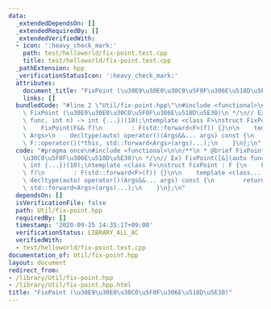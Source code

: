 ```yaml
---
data:
  _extendedDependsOn: []
  _extendedRequiredBy: []
  _extendedVerifiedWith:
  - icon: ':heavy_check_mark:'
    path: test/helloworld/fix-point.test.cpp
    title: test/helloworld/fix-point.test.cpp
  _pathExtension: hpp
  _verificationStatusIcon: ':heavy_check_mark:'
  attributes:
    document_title: "FixPoint (\u30E9\u30E0\u30C0\u5F0F\u306E\u518D\u5E30)"
    links: []
  bundledCode: "#line 2 \"Util/fix-point.hpp\"\n#include <functional>\n\n/**\n * @brief\
    \ FixPoint (\u30E9\u30E0\u30C0\u5F0F\u306E\u518D\u5E30)\n */\n// Ex) FixPoint([&](auto\
    \ func, int n) -> int {...})(10);\ntemplate <class F>\nstruct FixPoint : F {\n\
    \    FixPoint(F&& f)\n        : F(std::forward<F>(f)) {}\n\n    template <class...\
    \ Args>\n    decltype(auto) operator()(Args&&... args) const {\n        return\
    \ F::operator()(*this, std::forward<Args>(args)...);\n    }\n};\n"
  code: "#pragma once\n#include <functional>\n\n/**\n * @brief FixPoint (\u30E9\u30E0\
    \u30C0\u5F0F\u306E\u518D\u5E30)\n */\n// Ex) FixPoint([&](auto func, int n) ->\
    \ int {...})(10);\ntemplate <class F>\nstruct FixPoint : F {\n    FixPoint(F&&\
    \ f)\n        : F(std::forward<F>(f)) {}\n\n    template <class... Args>\n   \
    \ decltype(auto) operator()(Args&&... args) const {\n        return F::operator()(*this,\
    \ std::forward<Args>(args)...);\n    }\n};\n"
  dependsOn: []
  isVerificationFile: false
  path: Util/fix-point.hpp
  requiredBy: []
  timestamp: '2020-09-25 14:35:17+09:00'
  verificationStatus: LIBRARY_ALL_AC
  verifiedWith:
  - test/helloworld/fix-point.test.cpp
documentation_of: Util/fix-point.hpp
layout: document
redirect_from:
- /library/Util/fix-point.hpp
- /library/Util/fix-point.hpp.html
title: "FixPoint (\u30E9\u30E0\u30C0\u5F0F\u306E\u518D\u5E30)"
---
```

